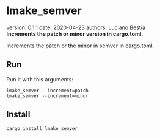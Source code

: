 # lmake_semver  

[comment]: # (lmake_readme cargo.toml data start)
version: 0.1.1  date: 2020-04-23 authors: Luciano Bestia  
**Increments the patch or minor version in cargo.toml.**

[comment]: # (lmake_readme cargo.toml data end)

Increments the patch or the minor in semver in cargo.toml.  

## Run

Run it with this arguments:  

`lmake_semver --increment=patch`  
`lmake_semver --increment=minor`  

## Install

`cargo install lmake_semver`  